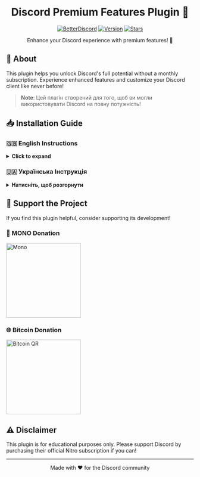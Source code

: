 <div align="center">

# Discord Premium Features Plugin 🌟

[![BetterDiscord](https://img.shields.io/badge/BetterDiscord-3e82e5?style=for-the-badge&logo=discord&logoColor=white)](https://betterdiscord.app/)
[![Version](https://img.shields.io/badge/Version-1.3.2-red?style=for-the-badge)](https://github.com/Arsen3241/DiscordNitroFree/releases)
[![Stars](https://img.shields.io/badge/Stars-⭐️_If_You_Like_It!-yellow?style=for-the-badge)](https://github.com/Arsen3241/DiscordNitroFree)

Enhance your Discord experience with premium features! 🚀
</div>

## 🌈 About

This plugin helps you unlock Discord's full potential without a monthly subscription. Experience enhanced features and customize your Discord client like never before!

> **Note**: Цей плагін створений для того, щоб ви могли використовувати Discord на повну потужність!

## 📥 Installation Guide

### 🇬🇧 English Instructions
<details>
<summary><b>Click to expand</b></summary>

### Step-by-Step Guide 📝

<div align="left">
  <table>
    <tr>
      <td align="center">1️⃣</td>
      <td><b>Download and Install BetterDiscord</b></td>
      <td>
        <a href="https://betterdiscord.app/">
          <img src="https://img.shields.io/badge/Download_BetterDiscord-3e82e5?style=for-the-badge&logo=discord&logoColor=white" alt="Download BetterDiscord">
        </a>
      </td>
    </tr>
    <tr>
      <td align="center">2️⃣</td>
      <td><b>Download the Plugin</b></td>
      <td>
        <a href="https://github.com/Arsen3241/DiscordNitroFree/releases">
          <img src="https://img.shields.io/badge/Download_Plugin-red?style=for-the-badge" alt="Download Plugin">
        </a>
      </td>
    </tr>
    <tr>
      <td align="center">3️⃣</td>
      <td><b>Open Discord Settings</b></td>
      <td>Navigate to the <code>plugins</code> folder</td>
    </tr>
    <tr>
      <td align="center">4️⃣</td>
      <td><b>Install Plugin</b></td>
      <td>Move downloaded plugin to plugins folder</td>
    </tr>
    <tr>
      <td align="center">5️⃣</td>
      <td><b>Activate</b></td>
      <td>Enable the plugin in BetterDiscord settings</td>
    </tr>
  </table>
</div>

</details>

### 🇺🇦 Українська Інструкція
<details>
<summary><b>Натисніть, щоб розгорнути</b></summary>

### Покрокова Інструкція 📝

<div align="left">
  <table>
    <tr>
      <td align="center">1️⃣</td>
      <td><b>Завантажте BetterDiscord</b></td>
      <td>
        <a href="https://betterdiscord.app/">
          <img src="https://img.shields.io/badge/Завантажити_BetterDiscord-3e82e5?style=for-the-badge&logo=discord&logoColor=white" alt="Завантажити BetterDiscord">
        </a>
      </td>
    </tr>
    <tr>
      <td align="center">2️⃣</td>
      <td><b>Завантажте Плагін</b></td>
      <td>
        <a href="https://github.com/Arsen3241/DiscordNitroFree/releases">
          <img src="https://img.shields.io/badge/Завантажити_Плагін-red?style=for-the-badge" alt="Завантажити Плагін">
        </a>
      </td>
    </tr>
    <tr>
      <td align="center">3️⃣</td>
      <td><b>Відкрийте налаштування Discord</b></td>
      <td>Перейдіть до папки <code>plugins</code></td>
    </tr>
    <tr>
      <td align="center">4️⃣</td>
      <td><b>Встановіть Плагін</b></td>
      <td>Перемістіть завантажений плагін до папки plugins</td>
    </tr>
    <tr>
      <td align="center">5️⃣</td>
      <td><b>Активуйте</b></td>
      <td>Активуйте плагін у налаштуваннях BetterDiscord</td>
    </tr>
  </table>
</div>

</details>

## 💝 Support the Project

If you find this plugin helpful, consider supporting its development!

### 🏦 MONO Donation
<a href="https://send.monobank.ua/jar/5mHf9fj1DE">
  <img src="https://githubphoto.s3.ap-northeast-1.amazonaws.com/download.jpeg" alt="Mono" width="200">
</a>

### 🌐 Bitcoin Donation
<img src="https://discordnitro.s3.ap-northeast-1.amazonaws.com/-2147483648_-213465.jpg" alt="Bitcoin QR" width="200">

## ⚠️ Disclaimer

This plugin is for educational purposes only. Please support Discord by purchasing their official Nitro subscription if you can!

---
<div align="center">
Made with ❤️ for the Discord community
</div>